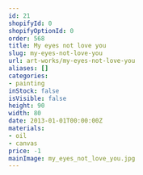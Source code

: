 ```yaml
---
id: 21
shopifyId: 0
shopifyOptionId: 0
order: 568
title: My eyes not love you
slug: my-eyes-not-love-you
url: art-works/my-eyes-not-love-you
aliases: []
categories:
- painting
inStock: false
isVisible: false
height: 90
width: 80
date: 2013-01-01T00:00:00Z
materials:
- oil
- canvas
price: -1
mainImage: my_eyes_not_love_you.jpg
---
```

